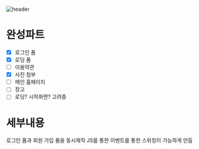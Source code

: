 ![header](https://capsule-render.vercel.app/api?type=waving&color=auto&height=300&section=header&text=Alzheimer's%20disease%20&fontSize=90&animation=fadeIn&fontAlignY=38&desc=%20htmlFrame&descAlignY=65&descAlign=75)

# 완성파트
* [x] 로그인 폼
* [x] 로딩 폼
* [ ] 이용약관
* [x] 사진 첨부
* [ ] 메인 홈페이지
* [ ] 장고 
* [ ] 로딩? 시작화면? 고려중

# 세부내용
로그인 폼과 회원 가입 폼을 동시제작 JS를 통한 이벤트를 통한 스위칭이 가능하게 만듬
